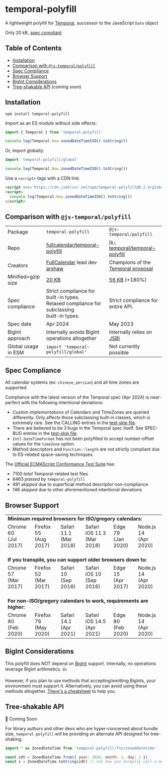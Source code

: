 
# temporal-polyfill

A lightweight polyfill for [Temporal](https://tc39.es/proposal-temporal/docs/), successor to the JavaScript `Date` object

Only 20 kB, [spec compliant](#spec-compliance)


## Table of Contents

- [Installation](#installation)
- [Comparison with `@js-temporal/polyfill`](#comparison-with-js-temporalpolyfill)
- [Spec Compliance](#spec-compliance)
- [Browser Support](#browser-support)
- [BigInt Considerations](#bigint-considerations)
- [Tree-shakable API](#tree-shakable-api) (coming soon)


## Installation

```
npm install temporal-polyfill
```

Import as an ES module without side effects:

```js
import { Temporal } from 'temporal-polyfill'

console.log(Temporal.Now.zonedDateTimeISO().toString())
```

Or, import globally:

```js
import 'temporal-polyfill/global'

console.log(Temporal.Now.zonedDateTimeISO().toString())
```

Use a `<script>` tags with a CDN link:

```html
<script src='https://cdn.jsdelivr.net/npm/temporal-polyfill@0.2.4/global.min.js'></script>
<script>
  console.log(Temporal.Now.zonedDateTimeISO().toString())
</script>
```


## Comparison with `@js-temporal/polyfill`

<table>
  <tr>
    <td>Package</td>
    <td>
      <code>temporal-polyfill</code>
    </td>
    <td>
      <code>@js-temporal/polyfill</code>
    </td>
  </tr>
  <tr>
    <td>Repo</td>
    <td>
      <a href='https://github.com/fullcalendar/temporal-polyfill'>
        fullcalendar/temporal-polyfill
      </a>
    </td>
    <td>
      <a href='https://github.com/js-temporal/temporal-polyfill'>
        js-temporal/temporal-polyfill
      </a>
    </td>
  </tr>
  <tr>
    <td>Creators</td>
    <td><a href='https://fullcalendar.io/'>FullCalendar</a> lead dev <a href='https://github.com/arshaw'>arshaw</a></td>
    <td>Champions of the <a href='https://github.com/tc39/proposal-temporal'>Temporal proposal</a></td>
  </tr>
  <tr>
    <td>Minified+gzip size</td>
    <td><a href='https://bundlephobia.com/package/temporal-polyfill'>20 KB<a></td>
    <td><a href='https://bundlephobia.com/package/@js-temporal/polyfill'>56 KB</a> (+180%)</td>
  </tr>
  <tr>
    <td>Spec compliance</td>
    <td>
      Strict compliance for built-in types.<br />
      Relaxed compliance for subclassing<br />built-in types.
    </td>
    <td>
      Strict compliance for entire API.
    </td>
  </tr>
  <tr>
    <td>Spec date</td>
    <td>
      Apr 2024
    </td>
    <td>
      May 2023
    </td>
  </tr>
  <tr>
    <td>BigInt approach</td>
    <td>Internally avoids BigInt operations altogether</td>
    <td>Internally relies on <a href='https://github.com/GoogleChromeLabs/jsbi'>JSBI</a></td>
  </tr>
  <tr>
    <td>Global usage in ESM</td>
    <td>
      <code>import 'temporal-polyfill/global'</code>
    </td>
    <td>Not currently possible</td>
  </tr>
</table>


## Spec Compliance

All calendar systems (ex: `chinese`, `persian`) and all time zones are supported.

Compliance with the latest version of the Temporal spec (Apr 2024) is near-perfect with the following intentional deviations:

- *Custom implementations* of Calendars and TimeZones are queried differently. Only affects those subclassing built-in classes, which is extremely rare. See the CALLING entries in the [test-skip file](https://github.com/fullcalendar/temporal/blob/main/packages/temporal-polyfill/scripts/test262-config/expected-failures.txt).
- There are believed to be 3 bugs in the Temporal spec itself. See SPEC-BUG entries in the [test-skip file](https://github.com/fullcalendar/temporal/blob/main/packages/temporal-polyfill/scripts/test262-config/expected-failures.txt).
- `Intl.DateTimeFormat` has not been polyfilled to accept number-offset values for the `timeZone` option.
- Method descriptors and `Function::length` are not strictly compliant due to ES-related space-saving techniques.

The [Official ECMAScript Conformance Test Suite](https://github.com/tc39/test262) has:

- 7100 *total* Temporal-related test files
- 6463 *passed* by `temporal-polyfill`
- 491 *skipped* due to superficial method descriptor non-compliance
- 146 *skipped* due to other aforementioned intentional deviations


## Browser Support

<table>
  <tr>
    <td colspan='6'>
      <strong>Minimum required browsers for ISO/gregory calendars:</strong>
    </td>
  </tr>
  <tr>
    <!-- Computed from Libraries+Syntax in worksheet below  -->
    <td>Chrome 60<br />(Jul 2017)</td>
    <td>Firefox 55<br />(Aug 2017)</td>
    <td>Safari 11.1<br />(Mar 2018)</td>
    <td>Safari iOS 11.3<br />(Mar 2018)</td>
    <td>Edge 79<br />(Jan 2020)</td>
    <td>Node.js 14<br />(Apr 2020)</td>
  </tr>
  <tr>
    <td colspan='6'>
      <br />
      <strong>If you transpile, you can support older browsers down to:</strong>
    </td>
  </tr>
  <tr>
    <!-- Computed from Libraries in worksheet below  -->
    <td>Chrome 57<br />(Mar 2017)</td>
    <td>Firefox 52<br />(Mar 2017)</td>
    <td>Safari 10<br />(Sep 2016)</td>
    <td>Safari iOS 10<br />(Sep 2016)</td>
    <td>Edge 15<br />(Apr 2017)</td>
    <td>Node.js 14<br />(Apr 2020)</td>
  </tr>
  <tr>
    <td colspan='6'>
      <br />
      <strong>For non-ISO/gregory calendars to work, requirements are higher:</strong>
    </td>
  </tr>
  <tr>
    <!-- https://caniuse.com/mdn-javascript_builtins_intl_datetimeformat_datetimeformat_options_parameter_options_calendar_parameter -->
    <td>Chrome 80<br />(Feb 2020)</td>
    <td>Firefox 76<br />(May 2020)</td>
    <td>Safari 14.1<br />(Apr 2021)</td>
    <td>Safari iOS 14.5<br />(Apr 2021)</td>
    <td>Edge 80<br />(Feb 2020)</td>
    <td>Node.js 14<br />(Apr 2020)</td>
  </tr>
</table>

<!--
## Browser Support Worksheet

Use caniuse's star feature to find intersection of features.

Libraries:
- [Intl.DateTimeFormat IANA time zone names](https://caniuse.com/mdn-javascript_builtins_intl_datetimeformat_datetimeformat_options_parameter_options_timezone_parameter_iana_time_zones)
- [Number.isInteger](https://caniuse.com/mdn-javascript_builtins_number_isinteger)
- [Number.isSafeInteger] (https://caniuse.com/mdn-javascript_builtins_number_issafeinteger)
- [String::padStart](https://caniuse.com/mdn-javascript_builtins_string_padstart)
- [WeakMap](https://caniuse.com/mdn-javascript_builtins_weakmap)

Syntax:
- [Classes](https://caniuse.com/es6-class)
- [Exponentiation](https://caniuse.com/mdn-javascript_operators_exponentiation)
- [Spread in array literals](https://caniuse.com/mdn-javascript_operators_spread_spread_in_arrays)
- [Spread in function calls](https://caniuse.com/mdn-javascript_operators_spread_spread_in_function_calls)
- [Spread in object literals](https://caniuse.com/mdn-javascript_operators_spread_spread_in_object_literals)

BigInt (https://caniuse.com/bigint):
- Chrome 67 (May 2018)
- Firefox 68 (Jul 2019)
- Safari 14 (Sep 2020)
- Safari iOS 14 (Sep 2020)
- Edge 79 (Jan 2020)

Node.js is always 14 because the test-runner doesn't work with lower
-->


## BigInt Considerations

This polyfill does NOT depend on [BigInt](https://developer.mozilla.org/en-US/docs/Web/JavaScript/Reference/Global_Objects/BigInt) support. Internally, no operations leverage BigInt arithmetics. :thumbsup:

However, if you plan to use methods that accepting/emitting BigInts, your environment must support it. Alternatively, you can avoid using these methods altogether. [There's a cheatsheet](https://gist.github.com/arshaw/1ef4bf945d68654b86cef2dd8471c48f) to help you.


## Tree-shakable API

🚧 Coming Soon

For library authors and other devs who are hyper-concerned about bundle size, `temporal-polyfill` will be providing an alternate API designed for tree-shaking.

```js
import * as ZonedDateTime from 'temporal-polyfill/fns/zoneddatetime'

const zdt = ZonedDateTime.from({ year: 2024, month: 1, day: 1 })
const s = ZonedDateTime.toString(zdt) // not how you normally call a method!
```
